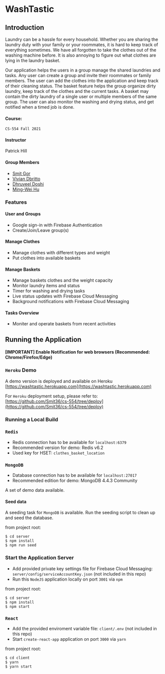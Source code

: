 # WashTastic
## Introduction


Laundry can be a hassle for every household. Whether you are sharing the laundry duty with your family or your roommates, it is hard to keep track of everything sometimes. We have all forgotten to take the clothes out of the washing machine before. It is also annoying to figure out what clothes are lying in the laundry basket.

Our application helps the users in a group manage the shared laundries and tasks. Any user can create a group and invite their roommates or family members. The user can add the clothes into the application and keep track of their cleaning status. The basket feature helps the group organize dirty laundry, keep track of the clothes and the current tasks. A basket may contain the dirty laundry of a single user or multiple members of the same group. The user can also monitor the washing and drying status, and get notified when a timed job is done.

#### Course:

`CS-554 Fall 2021`

#### Instructor

Patrick Hill
#### Group Members


- [Smit Gor](https://github.com/Smit36)
- [Vivian Dbritto](https://github.com/dbrittovivian)
- [Dhruveel Doshi](https://github.com/dhruveeldoshi)
- [Ming-Wei Hu](https://github.com/davidhu34)

### Features

#### User and Groups

- Google sign-in with Firebase Authentication
- Create/Join/Leave group(s)

#### Manage Clothes

- Manage clothes with different types and weight
- Put clothes into available baskets

#### Manage Baskets

- Manage baskets clothes and the weight capacity
- Monitor laundry items and status
- Timer for washing and drying tasks
- Live status updates with Firebase Cloud Messaging
- Background notifications with Firebase Cloud Messaging

#### Tasks Overview

- Moniter and operate baskets from recent activities

## Running the Application


#### [IMPORTANT] Enable Notification for web browsers (Recommended: Chrome/Firefox/Edge)
### `Heroku` Demo

A demo version is deployed and available on Heroku
[https://washtastic.herokuapp.com](https://washtastic.herokuapp.com)

For `Heroku` deployment setup, please refer to:
[https://github.com/Smit36/cs-554/tree/deploy](https://github.com/Smit36/cs-554/tree/deploy)

### Running a Local Build

### `Redis`


- Redis connection has to be available for `localhost:6379`
- Recommended version for demo: Redis v6.2
- Used key for HSET: `clothes_basket_location`

### `MongoDB`

- Database connection has to be available for `localhost:27017`
- Recommended edition for demo: MongoDB 4.4.3 Community

A set of demo data available.
#### Seed data

A seeding task for `MongoDB` is available.
Run the seeding script to clean up and seed the database.

from project root:
```
$ cd server
$ npm install
$ npm run seed
```

### Start the Application Server

- Add provided private key settings file for Firebase Cloud Messaging: `server/config/serviceAccountKey.json` (not included in this repo)
- Run this `NodeJS` application locally on port `3001` via `npm`

from project root:
```
$ cd server
$ npm install
$ npm start
```

### `React`


- Add the provided enviroment variable file: `client/.env` (not included in this repo)
- Start `create-react-app` application on port `3000` via `yarn`

from project root:
```
$ cd client
$ yarn
$ yarn start
```

